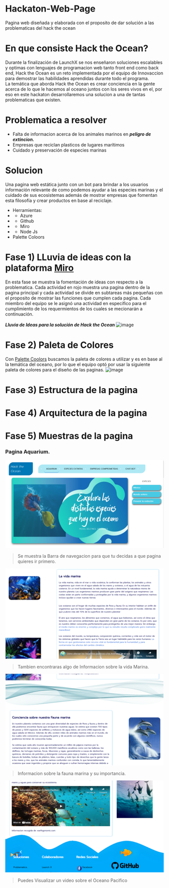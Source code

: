 # Hackaton-Web-Page
Pagina web diseñada y elaborada con el proposito de dar solución a las problematicas del hack the ocean
# En que consiste Hack the Ocean?
Durante la finalización de LaunchX se nos enseñaron soluciones escalables y optimas con lenguajes de programacion web tanto front end como back end, Hack the Ocean es un reto implementada por el equipo de Innovaccion para demostrar las habilidades aprendidas durante todo el programa.
<br>
La temática que aborda Hack the Ocean es crear conciencia en la gente acerca de lo que le hacemos al oceano juntos con los seres vivos en el, por eso en este hackaton desarrollaremos una solucion a una de tantas problematicas que existen.


# Problematica a resolver
-  Falta de informacion acerca de los animales marinos en ***peligro de extincion.***
-  Empresas que reciclan plasticos de lugares marítimos
-  Cuidado y preservación de especies marinas
# Solucion
Una pagina web estática junto con un bot para brindar a los usuarios información relevante de como podemos ayudar a las especies marinas y el cuidado de sus ecosistemas además de mostrar empresas que fomentan esta filosofía y crear productos en base al reciclaje.
- Herramientas:
- - Azure
- - Github
- - Miro
- - Node Js
- Palette Coloors

# Fase 1) LLuvia de ideas con la plataforma [Miro](https://miro.com/es/)
En esta fase se muestra la fomentación de ideas con respecto a la problematica. Cada actividad en rojo muestra una pagina dentro de la pagina principal y cada actividad se divide en subtareas más pequeñas con el proposito de mostrar las funciones que cumplen cada pagina. Cada miembro del equipo se le asignó una actividad en especifico para el cumplimiento de los requermientos de los cuales se mecionarán a continuación.<br><br>
***Lluvia de Ideas para la solución de Hack the Ocean***
![image](https://user-images.githubusercontent.com/48420854/168479799-a41b5edd-2e7b-4ef4-9f53-99628231bc3f.png)

# Fase 2) Paleta de Colores
Con [Palette Coolors](https://coolors.co/) buscamos la paleta de colores a utilizar y es en base al la temática del oceano, por lo que el equipo optó por usar la siguiente paleta de colores para el diseño de las paginas.
![image](https://user-images.githubusercontent.com/48420854/168480094-d472aa3a-d7c5-41c4-bdc2-ff0431e226a9.png)

# Fase 3) Estructura de la pagina
# Fase 4) Arquitectura de la pagina
# Fase 5) Muestras de la pagina 
### Pagina Aquarium.
![Pagina Principal](/capturas/Apaquarium1.PNG)
> Se muestra la Barra de navegacion para que tu decidas a que pagina quieres ir primero.

![Pagina Principal](/capturas/Apaquarium2.PNG)
> Tambien encontraras algo de Informacion sobre la vida Marina.

![Pagina Principal](/capturas/Apaquarium3.PNG)
> Informacion sobre la fauna marina y su importancia.

![Pagina Principal](/capturas/Apaquarium4.PNG)
> Puedes Visualizar un video sobre el Oceano Pacifico
